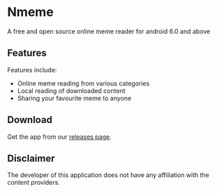 # Nmeme

A free and open source online meme reader for android 6.0 and above

## Features

Features include:
* Online meme reading from various categories
* Local reading of downloaded content
* Sharing your favourite meme to anyone

## Download
Get the app from our [releases page](https://github.com/AnuragPandey01/Nmeme-git/releases).

## Disclaimer

The developer of this application does not have any affiliation with the content providers.
